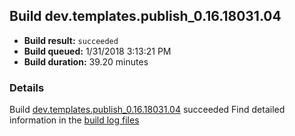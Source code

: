 ## Build dev.templates.publish_0.16.18031.04
- **Build result:** `succeeded`
- **Build queued:** 1/31/2018 3:13:21 PM
- **Build duration:** 39.20 minutes
### Details
Build [dev.templates.publish_0.16.18031.04](https://winappstudio.visualstudio.com/web/build.aspx?pcguid=a4ef43be-68ce-4195-a619-079b4d9834c2&builduri=vstfs%3a%2f%2f%2fBuild%2fBuild%2f24845) succeeded
Find detailed information in the [build log files](https://uwpctdiags.blob.core.windows.net/buildlogs/dev.templates.publish_0.16.18031.04_logs.zip)
